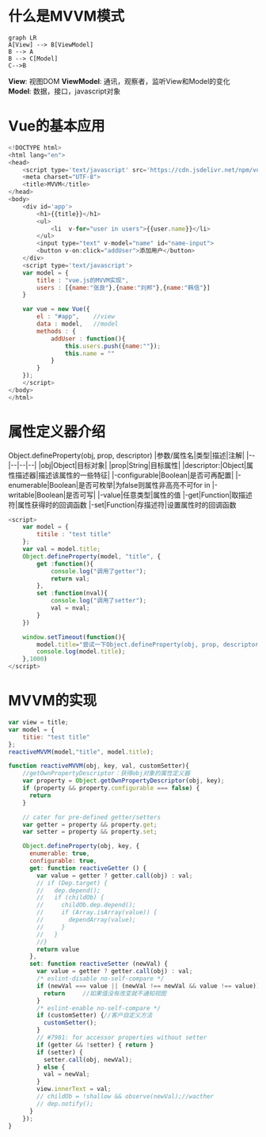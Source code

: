 # 什么是MVVM模式

```mermaid
graph LR
A[View] --> B[ViewModel]
B --> A
B --> C[Model]
C-->B
```
**View**: 视图DOM	
**ViewModel**: 通讯，观察者，监听View和Model的变化	
**Model**: 数据，接口，javascript对象

# Vue的基本应用
```javascript
<!DOCTYPE html>
<html lang="en">
<head>
	<script type='text/javascript' src='https://cdn.jsdelivr.net/npm/vue'></script>
	<meta charset="UTF-8">
	<title>MVVM</title>
</head>
<body>
	<div id='app'>
		<h1>{{title}}</h1>
		<ul>
			<li  v-for="user in users">{{user.name}}</li>
		</ul>
		<input type="text" v-model="name" id="name-input">
		<button v-on:click="addUser">添加用户</button>
	</div>
	<script type='text/javascript'>
	var model = {
		title : "vue.js的MVVM实现",
		users : [{name:"张良"},{name:"刘邦"},{name:"韩信"}]
	}

	var vue = new Vue({
		el : "#app",	//view
		data : model,	//model
		methods : {
			addUser : function(){
				this.users.push({name:""});
				this.name = ""
			}
		}
	});
	</script>
</body>
</html>
```


# 属性定义器介绍
Object.defineProperty(obj, prop, descriptor)
|参数/属性名|类型|描述|注解|
|--|--|--|--|
|obj|Object|目标对象|
|prop|String|目标属性| 
|descriptor:|Object|属性描述器|描述该属性的一些特征|
|-configurable|Boolean|是否可再配置|
|-enumerable|Boolean|是否可枚举|为false则属性非高亮不可for in
|-writable|Boolean|是否可写|
|-value|任意类型|属性的值
|-get|Function|取描述符|属性获得时的回调函数
|-set|Function|存描述符|设置属性时的回调函数

```javascript
<script>	
	var model = {
		titile : "test title"
	};
	var val = model.title;
	Object.defineProperty(model, "title", {
		get :function(){
			console.log("调用了getter");
			return val;
		},
		set :function(nval){
			console.log("调用了setter");
			val = nval;
		}
	})

	window.setTimeout(function(){
		model.title="尝试一下Object.defineProperty(obj, prop, descriptor)的用法";
		console.log(model.title);
	},1000)
</script>
```


# MVVM的实现
```javascript
var view = title;
var model = {
	titie: "test title"
};
reactiveMVVM(model,"title", model.title);

function reactiveMVVM(obj, key, val, customSetter){
	//getOwnPropertyDescriptor：获得obj对象的属性定义器
	var property = Object.getOwnPropertyDescriptor(obj, key);
    if (property && property.configurable === false) {
      return
    }

    // cater for pre-defined getter/setters
    var getter = property && property.get;
    var setter = property && property.set;

	Object.defineProperty(obj, key, {
      enumerable: true,
      configurable: true,
      get: function reactiveGetter () {
        var value = getter ? getter.call(obj) : val;
        // if (Dep.target) {
        //   dep.depend();
        //   if (childOb) {
        //     childOb.dep.depend();
        //     if (Array.isArray(value)) {
        //       dependArray(value);
        //     }
        //   }
        //}
        return value
      },
      set: function reactiveSetter (newVal) {
        var value = getter ? getter.call(obj) : val;
        /* eslint-disable no-self-compare */
        if (newVal === value || (newVal !== newVal && value !== value)) {
          return     //如果值没有改变就不通知视图
        }
        /* eslint-enable no-self-compare */
        if (customSetter) {//客户自定义方法
          customSetter();
        }
        // #7981: for accessor properties without setter
        if (getter && !setter) { return }
        if (setter) {
          setter.call(obj, newVal);
        } else {
          val = newVal;
        }
        view.innerText = val;
        // childOb = !shallow && observe(newVal);//wacther
        // dep.notify();
      }
    });
}
```


<!--stackedit_data:
eyJoaXN0b3J5IjpbOTE0NDk2NzM3XX0=
-->